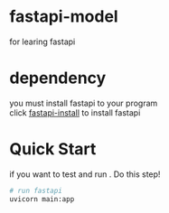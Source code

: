 # fastapi-model

for learing fastapi

# dependency

you must install fastapi to your program <br>
click [fastapi-install](https://fastapi.tiangolo.com/#installation) to install fastapi

# Quick Start

if you want to test and run . Do this step!

```bash
# run fastapi
uvicorn main:app
```
